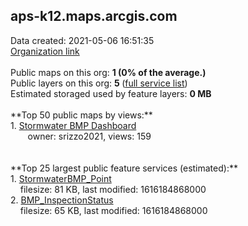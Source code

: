 <h2>aps-k12.maps.arcgis.com</h2> Data created: 2021-05-06 16:51:35 <br /><a target='new' href='https://aps-k12.maps.arcgis.com'>Organization link</a><br /><br />Public maps on this org: <b>1 (0% of the average.)</b><br />Public layers on this org: <b>5 </b>(<a target='new' href='https://services.arcgis.com/TiInkghCbuFKyALt/ArcGIS/rest/services'>full service list</a>)<br />Estimated storaged used by feature layers: <b>0 MB</b><br /><br />**Top 50 public maps by views:**<br />  1. <a target='new' href='https://www.arcgis.com/home/item.html?id=b72ba52afcf944028c90275eafc09c77'>Stormwater BMP Dashboard</a> <br />  &nbsp;&nbsp;&nbsp;&nbsp; &nbsp;&nbsp;owner: srizzo2021, views: 159<br /><br /><br />**Top 25 largest public feature services (estimated):**<br /> 1. <a target='new' href='https://www.arcgis.com/home/item.html?id=df83bea4df9849d6aba19881e4e613f1'>StormwaterBMP_Point</a><br /> &nbsp;&nbsp;&nbsp;&nbsp;filesize: 81 KB, last modified: 1616184868000<br /> 2. <a target='new' href='https://www.arcgis.com/home/item.html?id=a6f250cfe3e1414784379effdc4e53ef'>BMP_InspectionStatus</a><br /> &nbsp;&nbsp;&nbsp;&nbsp;filesize: 65 KB, last modified: 1616184868000<br />